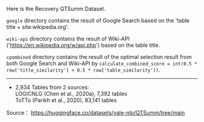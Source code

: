 
Here is the Recovery QTSumm Dataset.

`google` directory contains the result of Google Search based on the 'table title + site:wikipedia.org'.

`wiki-api`  directory contains the result of Wiki-API ('https://en.wikipedia.org/w/api.php') based on the table title.

`cpombined` directory  contains the result of the optimal selection result from both Google Search and  Wiki-API by `calculate_combined_score = int(0.5 * row['title_similarity'] + 0.5 * row['table_similarity'])`.


***



- 2,934 Tables from 2 sources: <br/>LOGICNLG (Chen et al., 2020a), 7,392 tables  <br/> ToTTo (Parikh et al., 2020), 83,141 tables

Source：
https://huggingface.co/datasets/yale-nlp/QTSumm/tree/main
